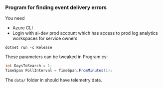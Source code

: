 ### Program for finding event delivery errors

You need 

* Azure CLI
* Login with ai-dev prod account which has access to prod log analytics workspaces for service owners


```
dotnet run -c Release
```


These parameters can be tweaked in Program.cs:

```csharp
int DaysToSearch = 1;
TimeSpan PollInterval = TimeSpan.FromMinutes(1);
```

The `data/` folder in should have telemetry data. 
